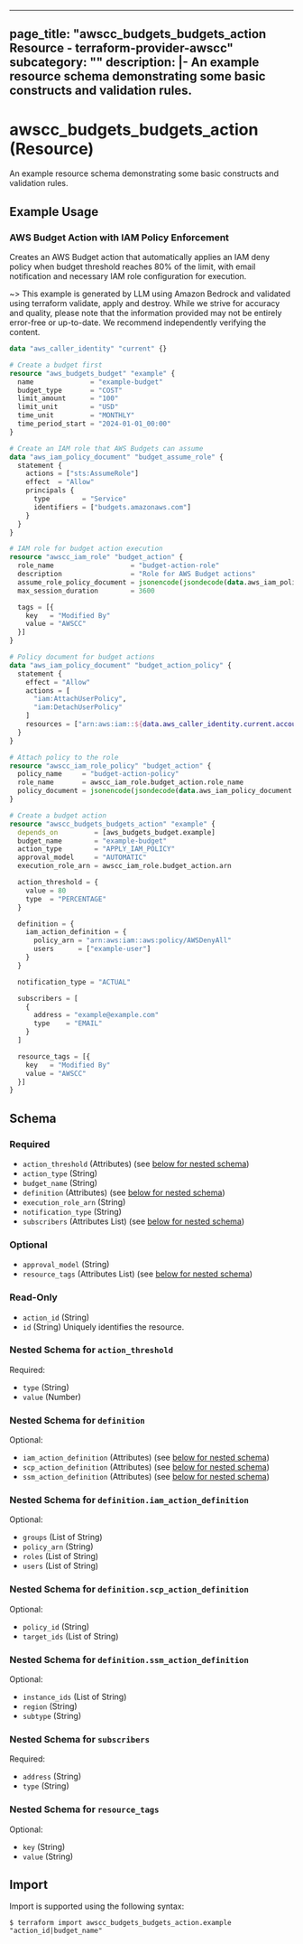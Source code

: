 
---
page_title: "awscc_budgets_budgets_action Resource - terraform-provider-awscc"
subcategory: ""
description: |-
  An example resource schema demonstrating some basic constructs and validation rules.
---

# awscc_budgets_budgets_action (Resource)

An example resource schema demonstrating some basic constructs and validation rules.

## Example Usage

### AWS Budget Action with IAM Policy Enforcement

Creates an AWS Budget action that automatically applies an IAM deny policy when budget threshold reaches 80% of the limit, with email notification and necessary IAM role configuration for execution.

~> This example is generated by LLM using Amazon Bedrock and validated using terraform validate, apply and destroy. While we strive for accuracy and quality, please note that the information provided may not be entirely error-free or up-to-date. We recommend independently verifying the content.

```terraform
data "aws_caller_identity" "current" {}

# Create a budget first
resource "aws_budgets_budget" "example" {
  name              = "example-budget"
  budget_type       = "COST"
  limit_amount      = "100"
  limit_unit        = "USD"
  time_unit         = "MONTHLY"
  time_period_start = "2024-01-01_00:00"
}

# Create an IAM role that AWS Budgets can assume
data "aws_iam_policy_document" "budget_assume_role" {
  statement {
    actions = ["sts:AssumeRole"]
    effect  = "Allow"
    principals {
      type        = "Service"
      identifiers = ["budgets.amazonaws.com"]
    }
  }
}

# IAM role for budget action execution
resource "awscc_iam_role" "budget_action" {
  role_name                   = "budget-action-role"
  description                 = "Role for AWS Budget actions"
  assume_role_policy_document = jsonencode(jsondecode(data.aws_iam_policy_document.budget_assume_role.json))
  max_session_duration        = 3600

  tags = [{
    key   = "Modified By"
    value = "AWSCC"
  }]
}

# Policy document for budget actions
data "aws_iam_policy_document" "budget_action_policy" {
  statement {
    effect = "Allow"
    actions = [
      "iam:AttachUserPolicy",
      "iam:DetachUserPolicy"
    ]
    resources = ["arn:aws:iam::${data.aws_caller_identity.current.account_id}:user/*"]
  }
}

# Attach policy to the role
resource "awscc_iam_role_policy" "budget_action" {
  policy_name     = "budget-action-policy"
  role_name       = awscc_iam_role.budget_action.role_name
  policy_document = jsonencode(jsondecode(data.aws_iam_policy_document.budget_action_policy.json))
}

# Create a budget action
resource "awscc_budgets_budgets_action" "example" {
  depends_on         = [aws_budgets_budget.example]
  budget_name        = "example-budget"
  action_type        = "APPLY_IAM_POLICY"
  approval_model     = "AUTOMATIC"
  execution_role_arn = awscc_iam_role.budget_action.arn

  action_threshold = {
    value = 80
    type  = "PERCENTAGE"
  }

  definition = {
    iam_action_definition = {
      policy_arn = "arn:aws:iam::aws:policy/AWSDenyAll"
      users      = ["example-user"]
    }
  }

  notification_type = "ACTUAL"

  subscribers = [
    {
      address = "example@example.com"
      type    = "EMAIL"
    }
  ]

  resource_tags = [{
    key   = "Modified By"
    value = "AWSCC"
  }]
}
```

<!-- schema generated by tfplugindocs -->
## Schema

### Required

- `action_threshold` (Attributes) (see [below for nested schema](#nestedatt--action_threshold))
- `action_type` (String)
- `budget_name` (String)
- `definition` (Attributes) (see [below for nested schema](#nestedatt--definition))
- `execution_role_arn` (String)
- `notification_type` (String)
- `subscribers` (Attributes List) (see [below for nested schema](#nestedatt--subscribers))

### Optional

- `approval_model` (String)
- `resource_tags` (Attributes List) (see [below for nested schema](#nestedatt--resource_tags))

### Read-Only

- `action_id` (String)
- `id` (String) Uniquely identifies the resource.

<a id="nestedatt--action_threshold"></a>
### Nested Schema for `action_threshold`

Required:

- `type` (String)
- `value` (Number)


<a id="nestedatt--definition"></a>
### Nested Schema for `definition`

Optional:

- `iam_action_definition` (Attributes) (see [below for nested schema](#nestedatt--definition--iam_action_definition))
- `scp_action_definition` (Attributes) (see [below for nested schema](#nestedatt--definition--scp_action_definition))
- `ssm_action_definition` (Attributes) (see [below for nested schema](#nestedatt--definition--ssm_action_definition))

<a id="nestedatt--definition--iam_action_definition"></a>
### Nested Schema for `definition.iam_action_definition`

Optional:

- `groups` (List of String)
- `policy_arn` (String)
- `roles` (List of String)
- `users` (List of String)


<a id="nestedatt--definition--scp_action_definition"></a>
### Nested Schema for `definition.scp_action_definition`

Optional:

- `policy_id` (String)
- `target_ids` (List of String)


<a id="nestedatt--definition--ssm_action_definition"></a>
### Nested Schema for `definition.ssm_action_definition`

Optional:

- `instance_ids` (List of String)
- `region` (String)
- `subtype` (String)



<a id="nestedatt--subscribers"></a>
### Nested Schema for `subscribers`

Required:

- `address` (String)
- `type` (String)


<a id="nestedatt--resource_tags"></a>
### Nested Schema for `resource_tags`

Optional:

- `key` (String)
- `value` (String)

## Import

Import is supported using the following syntax:

```shell
$ terraform import awscc_budgets_budgets_action.example "action_id|budget_name"
```
